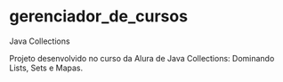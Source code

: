 # gerenciador_de_cursos
Java Collections

Projeto desenvolvido no curso da Alura de Java Collections: Dominando Lists, Sets e Mapas. 

